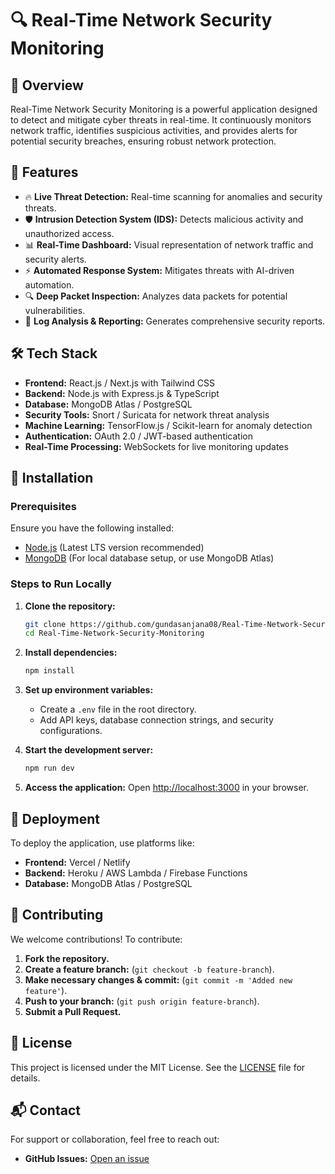 # 🔍 Real-Time Network Security Monitoring



## 🚀 Overview
Real-Time Network Security Monitoring is a powerful application designed to detect and mitigate cyber threats in real-time. It continuously monitors network traffic, identifies suspicious activities, and provides alerts for potential security breaches, ensuring robust network protection.

## 🌟 Features
- 🔥 **Live Threat Detection:** Real-time scanning for anomalies and security threats.
- 🛡️ **Intrusion Detection System (IDS):** Detects malicious activity and unauthorized access.
- 📊 **Real-Time Dashboard:** Visual representation of network traffic and security alerts.
- ⚡ **Automated Response System:** Mitigates threats with AI-driven automation.
- 🔍 **Deep Packet Inspection:** Analyzes data packets for potential vulnerabilities.
- 🔄 **Log Analysis & Reporting:** Generates comprehensive security reports.

## 🛠️ Tech Stack
- **Frontend:** React.js / Next.js with Tailwind CSS
- **Backend:** Node.js with Express.js & TypeScript
- **Database:** MongoDB Atlas / PostgreSQL
- **Security Tools:** Snort / Suricata for network threat analysis
- **Machine Learning:** TensorFlow.js / Scikit-learn for anomaly detection
- **Authentication:** OAuth 2.0 / JWT-based authentication
- **Real-Time Processing:** WebSockets for live monitoring updates

## 🔧 Installation

### Prerequisites
Ensure you have the following installed:
- [Node.js](https://nodejs.org/) (Latest LTS version recommended)
- [MongoDB](https://www.mongodb.com/) (For local database setup, or use MongoDB Atlas)

### Steps to Run Locally
1. **Clone the repository:**
   ```sh
   git clone https://github.com/gundasanjana08/Real-Time-Network-Security-Monitoring.git
   cd Real-Time-Network-Security-Monitoring
   ```

2. **Install dependencies:**
   ```sh
   npm install
   ```

3. **Set up environment variables:**
   - Create a `.env` file in the root directory.
   - Add API keys, database connection strings, and security configurations.

4. **Start the development server:**
   ```sh
   npm run dev
   ```

5. **Access the application:**
   Open [http://localhost:3000](http://localhost:3000) in your browser.

## 🚀 Deployment
To deploy the application, use platforms like:
- **Frontend:** Vercel / Netlify
- **Backend:** Heroku / AWS Lambda / Firebase Functions
- **Database:** MongoDB Atlas / PostgreSQL

## 🤝 Contributing
We welcome contributions! To contribute:
1. **Fork the repository.**
2. **Create a feature branch:** (`git checkout -b feature-branch`).
3. **Make necessary changes & commit:** (`git commit -m 'Added new feature'`).
4. **Push to your branch:** (`git push origin feature-branch`).
5. **Submit a Pull Request.**

## 📜 License
This project is licensed under the MIT License. See the [LICENSE](LICENSE) file for details.

## 📬 Contact
For support or collaboration, feel free to reach out:
- **GitHub Issues:** [Open an issue](https://github.com/gundasanjana08/Real-Time-Network-Security-Monitoring/issues)





